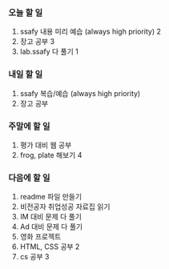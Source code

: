 ### 오늘 할 일
1. ssafy 내용 미리 예습 (always high priority) 2
2. 장고 공부 3
3. lab.ssafy 다 풀기 1

### 내일 할 일
1. ssafy 복습/예습 (always high priority)
2. 장고 공부

### 주말에 할 일
1. 평가 대비 웹 공부
2. frog, plate 해보기 4

### 다음에 할 일
1. readme 파일 만들기
2. 비전공자 취업성공 자료집 읽기
3. IM 대비 문제 다 풀기
4. Ad 대비 문제 다 풀기
5. 영화 프로젝트
6. HTML, CSS 공부 2
7. cs 공부 3
